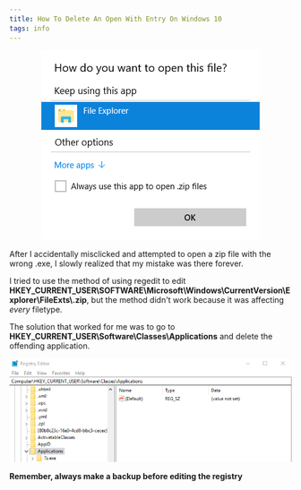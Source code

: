 ```yaml
---
title: How To Delete An Open With Entry On Windows 10
tags: info
---
```


<p align="center">
    <img src="/assets/2018-06-28/image1.png" alt="Windows's open with menu" />
</p>

After I accidentally misclicked and attempted to open a zip file with the wrong .exe, I slowly realized that my mistake was there forever.

I tried to use the method of using regedit to edit **HKEY_CURRENT_USER\SOFTWARE\Microsoft\Windows\CurrentVersion\Explorer\FileExts\\.zip**, but the method didn't work because it was affecting *every* filetype.

The solution that worked for me was to go to **HKEY_CURRENT_USER\Software\Classes\Applications** and delete the offending application.

<p align="center">
    <img src="/assets/2018-06-28/image2.png" alt="Screenshot of registry" />
</p>

**Remember, always make a backup before editing the registry**
